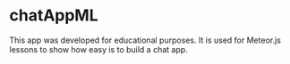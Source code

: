 # chatAppML
This app was developed for educational purposes. It is used for Meteor.js lessons to show how easy is to build a chat app.
